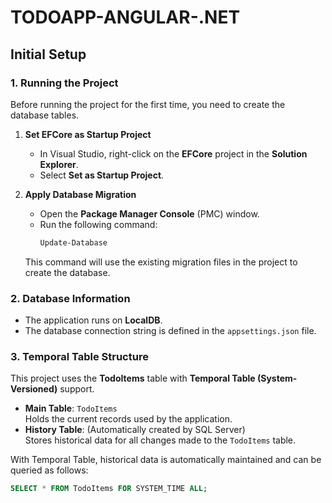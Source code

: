 # TODOAPP-ANGULAR-.NET

## Initial Setup

### 1. Running the Project
Before running the project for the first time, you need to create the database tables.

1. **Set EFCore as Startup Project**  
   - In Visual Studio, right-click on the **EFCore** project in the **Solution Explorer**.  
   - Select **Set as Startup Project**.

2. **Apply Database Migration**  
   - Open the **Package Manager Console** (PMC) window.  
   - Run the following command:
     ```powershell
     Update-Database
     ```
   This command will use the existing migration files in the project to create the database.

### 2. Database Information
- The application runs on **LocalDB**.  
- The database connection string is defined in the `appsettings.json` file.

### 3. Temporal Table Structure
This project uses the **TodoItems** table with **Temporal Table (System-Versioned)** support.

- **Main Table**: `TodoItems`  
  Holds the current records used by the application.
- **History Table**: (Automatically created by SQL Server)  
  Stores historical data for all changes made to the `TodoItems` table.

With Temporal Table, historical data is automatically maintained and can be queried as follows:
```sql
SELECT * FROM TodoItems FOR SYSTEM_TIME ALL;
